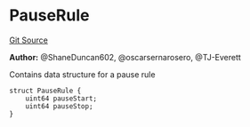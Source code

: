 # PauseRule
[Git Source](https://github.com/thrackle-io/tron/blob/a0e7b20980bb06404eb010a144cfad3764962831/src/client/application/data/PauseRule.sol)

**Author:**
@ShaneDuncan602, @oscarsernarosero, @TJ-Everett

Contains data structure for a pause rule


```solidity
struct PauseRule {
    uint64 pauseStart;
    uint64 pauseStop;
}
```

